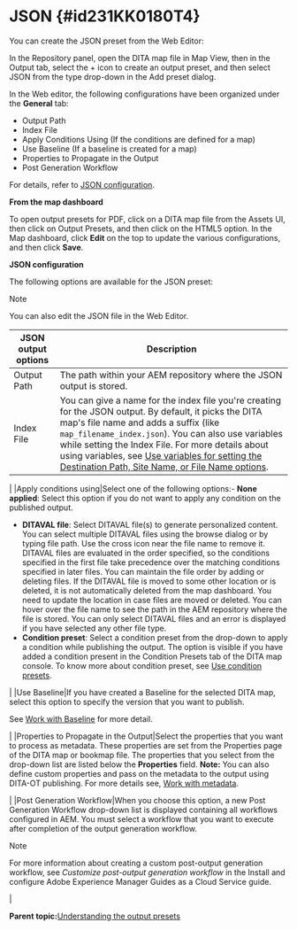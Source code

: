 # JSON {#id231KK0180T4}

You can create the JSON preset from the Web Editor:

In the Repository panel, open the DITA map file in Map View, then in the Output tab, select the + icon to create an output preset, and then select JSON from the type drop-down in the Add preset dialog.

In the Web editor, the following configurations have been organized under the **General** tab:

-   Output Path
-   Index File
-   Apply Conditions Using \(If the conditions are defined for a map\)
-   Use Baseline \(If a baseline is created for a map\)
-   Properties to Propagate in the Output
-   Post Generation Workflow

For details, refer to [JSON configuration](#id231KJA00REJ).

**From the map dashboard**

To open output presets for PDF, click on a DITA map file from the Assets UI, then click on Output Presets, and then click on the HTML5 option. In the Map dashboard, click **Edit** on the top to update the various configurations, and then click **Save**.

**JSON configuration**

The following options are available for the JSON preset:

>[!NOTE]
>
> You can also edit the JSON file in the Web Editor.

|JSON output options|Description|
|-------------------|-----------|
|Output Path|The path within your AEM repository where the JSON output is stored.|
|Index File|You can give a name for the index file you're creating for the JSON output. By default, it picks the DITA map's file name and adds a suffix \(like `map_filename_index.json`\). You can also use variables while setting the Index File. For more details about using variables, see [Use variables for setting the Destination Path, Site Name, or File Name options](generate-output-use-variables.md#).

|
|Apply conditions using|Select one of the following options:-   **None applied**: Select this option if you do not want to apply any condition on the published output.
-   **DITAVAL file**: Select DITAVAL file\(s\) to generate personalized content. You can select multiple DITAVAL files using the browse dialog or by typing file path. Use the cross icon near the file name to remove it. DITAVAL files are evaluated in the order specified, so the conditions specified in the first file take precedence over the matching conditions specified in later files. You can maintain the file order by adding or deleting files. If the DITAVAL file is moved to some other location or is deleted, it is not automatically deleted from the map dashboard. You need to update the location in case files are moved or deleted. You can hover over the file name to see the path in the AEM repository where the file is stored. You can only select DITAVAL files and an error is displayed if you have selected any other file type.
-   **Condition preset**: Select a condition preset from the drop-down to apply a condition while publishing the output. The option is visible if you have added a condition present in the Condition Presets tab of the DITA map console. To know more about condition preset, see [Use condition presets](generate-output-use-condition-presets.md#).

|
|Use Baseline|If you have created a Baseline for the selected DITA map, select this option to specify the version that you want to publish.

See [Work with Baseline](generate-output-use-baseline-for-publishing.md#) for more detail.

|
|Properties to Propagate in the Output|Select the properties that you want to process as metadata. These properties are set from the Properties page of the DITA map or bookmap file. The properties that you select from the drop-down list are listed below the **Properties** field. **Note:** You can also define custom properties and pass on the metadata to the output using DITA-OT publishing. For more details see, [Work with metadata](metadata-dita.md#).

|
|Post Generation Workflow|When you choose this option, a new Post Generation Workflow drop-down list is displayed containing all workflows configured in AEM. You must select a workflow that you want to execute after completion of the output generation workflow.

>[!NOTE]
>
> For more information about creating a custom post-output generation workflow, see *Customize post-output generation workflow* in the Install and configure Adobe Experience Manager Guides as a Cloud Service guide.

|

**Parent topic:**[Understanding the output presets](generate-output-understand-presets.md)

